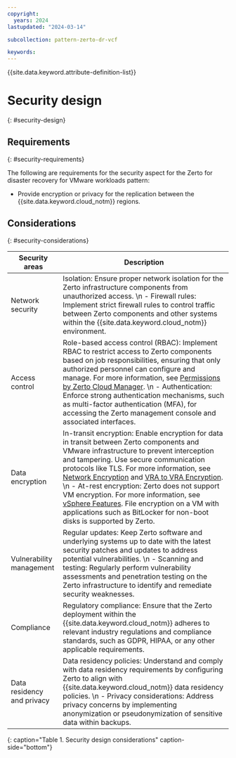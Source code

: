 ```yaml
---
copyright:
  years: 2024
lastupdated: "2024-03-14"

subcollection: pattern-zerto-dr-vcf

keywords:
---
```

{{site.data.keyword.attribute-definition-list}}

# Security design
{: #security-design}

## Requirements
{: #security-requirements}

The following are requirements for the security aspect for the Zerto for disaster recovery for VMware workloads pattern:

- Provide encryption or privacy for the replication between the {{site.data.keyword.cloud_notm}} regions.

## Considerations
{: #security-considerations}

| Security areas                       | Description                                                                                                                                                                                                                                                                                                                                                                                                                                                                                                                                                                                                                                                                                                                             |
| ------------------------------------ | --------------------------------------------------------------------------------------------------------------------------------------------------------------------------------------------------------------------------------------------------------------------------------------------------------------------------------------------------------------------------------------------------------------------------------------------------------------------------------------------------------------------------------------------------------------------------------------------------------------------------------------------------------------------------------------------------------------------------------------- |
| Network security           | Isolation: Ensure proper network isolation for the Zerto infrastructure components from unauthorized access. \n - Firewall rules: Implement strict firewall rules to control traffic between Zerto components and other systems within the {{site.data.keyword.cloud_notm}} environment.                                                                                                                                                                                                                                                                                                                                                                                                                                                       |
| Access control            | Role-based access control (RBAC): Implement RBAC to restrict access to Zerto components based on job responsibilities, ensuring that only authorized personnel can configure and manage. For more information, see [Permissions by Zerto Cloud Manager](https://help.zerto.com/bundle/Security.Hardening.HTML/page/Permissions_via_Zerto_Cloud_Manager.htm). \n - Authentication: Enforce strong authentication mechanisms, such as multi-factor authentication (MFA), for accessing the Zerto management console and associated interfaces.                                                                                                                                                                                                         |
| Data encryption            | In-transit encryption: Enable encryption for data in transit between Zerto components and VMware infrastructure to prevent interception and tampering. Use secure communication protocols like TLS. For more information, see [Network Encryption](https://help.zerto.com/bundle/Security.Hardening.HTML/page/Network_Encryption.htm) and [VRA to VRA Encryption](https://help.zerto.com/bundle/Security.Hardening.HTML/page/Virtual_Replication_Appliance.htm#vra_to_vra_encryption). \n - At-rest encryption: Zerto does not support VM encryption. For more information, see [vSphere Features](https://help.zerto.com/bundle/Operability.Matrix.HTML/page/VMware_vSphere.htm). File encryption on a VM with applications such as BitLocker for non-boot disks is supported by Zerto. |
| Vulnerability management   | Regular updates: Keep Zerto software and underlying systems up to date with the latest security patches and updates to address potential vulnerabilities. \n - Scanning and testing: Regularly perform vulnerability assessments and penetration testing on the Zerto infrastructure to identify and remediate security weaknesses.                                                                                                                                                                                                                                                                                                                                                                                      |
| Compliance                 | Regulatory compliance: Ensure that the Zerto deployment within the {{site.data.keyword.cloud_notm}} adheres to relevant industry regulations and compliance standards, such as GDPR, HIPAA, or any other applicable requirements.                                                                                                                                                                                                                                                                                                                                                                                                                                                                                                                    |
| Data residency and privacy | Data residency policies: Understand and comply with data residency requirements by configuring Zerto to align with {{site.data.keyword.cloud_notm}} data residency policies. \n - Privacy considerations: Address privacy concerns by implementing anonymization or pseudonymization of sensitive data within backups.                                                                                                                                                                                                                                                                                                                                                                                                                        |
{: caption="Table 1. Security design considerations" caption-side="bottom"}

